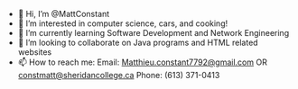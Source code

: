 - 👋 Hi, I’m @MattConstant
- 👀 I’m interested in computer science, cars, and cooking!
- 🌱 I’m currently learning Software Development and Network Engineering
- 💞️ I’m looking to collaborate on Java programs and HTML related websites 
- 📫 How to reach me:
Email: Matthieu.constant7792@gmail.com 
OR constmatt@sheridancollege.ca
Phone: (613) 371-0413

